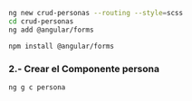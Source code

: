 ```sh
ng new crud-personas --routing --style=scss
cd crud-personas
ng add @angular/forms
```

`npm install @angular/forms`

###  2.- Crear el Componente persona
`ng g c persona`
